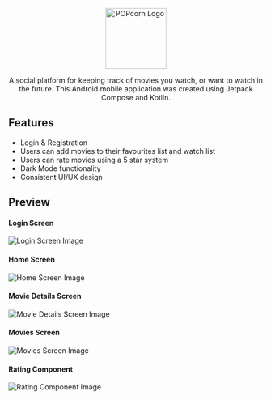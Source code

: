 <p align="center">
  <img width="120" src="https://github.com/edwardhwseo/POPcorn/assets/124828951/802d3dce-0f12-49ec-9519-a7bec06ee2ed" alt="POPcorn Logo">
</p>
<p align="center">A social platform for keeping track of movies you watch, or want to watch in the future. This Android mobile application was created using Jetpack Compose and Kotlin.</p>
<h2>Features</h2>
  <ul>
    <li>Login & Registration</li>
    <li>Users can add movies to their favourites list and watch list</li>
    <li>Users can rate movies using a 5 star system</li>
    <li>Dark Mode functionality</li>
    <li>Consistent UI/UX design</li>
  </ul>
<h2>Preview</h2>
<h4>Login Screen</h4>
<img src="https://github.com/edwardhwseo/POPcorn/assets/124828951/c6914a30-e124-46eb-bdce-1f2b3393cb3d" alt="Login Screen Image">
<h4>Home Screen</h4>
<img src="https://github.com/edwardhwseo/POPcorn/assets/124828951/77c7ac82-dcb1-42f0-be6d-9ff3895b41ed" alt="Home Screen Image">
<h4>Movie Details Screen</h4>
<img src="https://github.com/edwardhwseo/POPcorn/assets/124828951/513532bc-8dac-4622-8e34-1a91870ce0a5" alt="Movie Details Screen Image">
<h4>Movies Screen</h4>
<img src="https://github.com/edwardhwseo/POPcorn/assets/124828951/e51a7749-a983-4121-b502-26c5e15ee134" alt="Movies Screen Image">
<h4>Rating Component</h4>
<img src="https://github.com/edwardhwseo/POPcorn/assets/124828951/b6788aa5-d29c-4553-be99-846557d017a3" alt="Rating Component Image">
